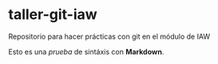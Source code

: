 # taller-git-iaw

Repositorio para hacer prácticas con git en el módulo de IAW

Esto es una *prueba* de sintáxis con **Markdown**.

